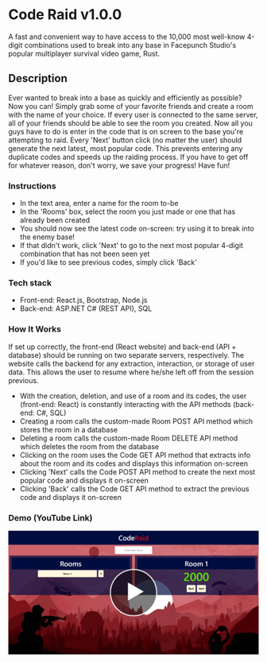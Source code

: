 # Code Raid v1.0.0

A fast and convenient way to have access to the 10,000 most well-know 4-digit combinations used to break into any base in Facepunch Studio's popular multiplayer survival video game, Rust. 

## Description

Ever wanted to break into a base as quickly and efficiently as possible? Now you can! Simply grab some of your favorite friends and create a room with the name of your choice. If every user is connected to the same server, all of your friends should be able to see the room you created. Now all you guys have to do is enter in the code that is on screen to the base you're attempting to raid. Every 'Next' button click (no matter the user) should generate the next latest, most popular code. This prevents entering any duplicate codes and speeds up the raiding process. If you have to get off for whatever reason, don't worry, we save your progress! Have fun!

### Instructions

- In the text area, enter a name for the room to-be
- In the 'Rooms' box, select the room you just made or one that has already been created
- You should now see the latest code on-screen: try using it to break into the enemy base!
- If that didn't work, click 'Next' to go to the next most popular 4-digit combination that has not been seen yet
- If you'd like to see previous codes, simply click 'Back'

### Tech stack

- Front-end: React.js, Bootstrap, Node.js
- Back-end: ASP.NET C# (REST API), SQL 

### How It Works

If set up correctly, the front-end (React website) and back-end  (API + database) should be running on two separate servers, respectively. The website calls the backend for any extraction, interaction, or storage of user data. This allows the user to resume where he/she left off from the session previous.

- With the creation, deletion, and use of a room and its codes, the user (front-end: React) is constantly interacting with the API methods (back-end: C#, SQL)
- Creating a room calls the custom-made Room POST API method which stores the room in a database
- Deleting a room calls the custom-made Room DELETE API method which deletes the room from the database
- Clicking on the room uses the Code GET API method that extracts info about the room and its codes and displays this information on-screen
- Clicking 'Next' calls the Code POST API method to create the next most popular code and displays it on-screen
- Clicking 'Back' calls the Code GET API method to extract the previous code and displays it on-screen


### Demo (YouTube Link)

[![YouTube Video](coderaidplaybutton.png)](https://www.youtube.com/watch?v=NXH6XbnU_-Q)